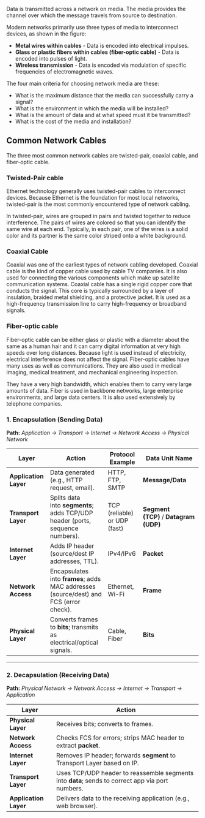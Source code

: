 
Data is transmitted across a network on media. The media provides the channel over which the message travels from source to destination.

Modern networks primarily use three types of media to interconnect devices, as shown in the figure:

- **Metal wires within cables** - Data is encoded into electrical impulses.
- **Glass or plastic fibers within cables (fiber-optic cable)** - Data is encoded into pulses of light.
- **Wireless transmission** - Data is encoded via modulation of specific frequencies of electromagnetic waves.

The four main criteria for choosing network media are these:

- What is the maximum distance that the media can successfully carry a signal?
- What is the environment in which the media will be installed?
- What is the amount of data and at what speed must it be transmitted?
- What is the cost of the media and installation?

## Common Network Cables

The three most common network cables are twisted-pair, coaxial cable, and fiber-optic cable.

### Twisted-Pair cable

Ethernet technology generally uses twisted-pair cables to interconnect devices. Because Ethernet is the foundation for most local networks, twisted-pair is the most commonly encountered type of network cabling.

In twisted-pair, wires are grouped in pairs and twisted together to reduce interference. The pairs of wires are colored so that you can identify the same wire at each end. Typically, in each pair, one of the wires is a solid color and its partner is the same color striped onto a white background.

### Coaxial Cable

Coaxial was one of the earliest types of network cabling developed. Coaxial cable is the kind of copper cable used by cable TV companies. It is also used for connecting the various components which make up satellite communication systems. Coaxial cable has a single rigid copper core that conducts the signal. This core is typically surrounded by a layer of insulation, braided metal shielding, and a protective jacket. It is used as a high-frequency transmission line to carry high-frequency or broadband signals.

### Fiber-optic cable

Fiber-optic cable can be either glass or plastic with a diameter about the same as a human hair and it can carry digital information at very high speeds over long distances. Because light is used instead of electricity, electrical interference does not affect the signal. Fiber-optic cables have many uses as well as communications. They are also used in medical imaging, medical treatment, and mechanical engineering inspection.

They have a very high bandwidth, which enables them to carry very large amounts of data. Fiber is used in backbone networks, large enterprise environments, and large data centers. It is also used extensively by telephone companies.

### **1. Encapsulation (Sending Data)**

**Path:** _Application → Transport → Internet → Network Access → Physical Network_

| **Layer**             | **Action**                                                                            | **Protocol Example**         | **Data Unit Name**                     |
| --------------------- | ------------------------------------------------------------------------------------- | ---------------------------- | -------------------------------------- |
| **Application Layer** | Data generated (e.g., HTTP request, email).                                           | HTTP, FTP, SMTP              | **Message/Data**                       |
| **Transport Layer**   | Splits data into **segments**; adds TCP/UDP header (ports, sequence numbers).         | TCP (reliable) or UDP (fast) | **Segment (TCP)** / **Datagram (UDP)** |
| **Internet Layer**    | Adds IP header (source/dest IP addresses, TTL).                                       | IPv4/IPv6                    | **Packet**                             |
| **Network Access**    | Encapsulates into **frames**; adds MAC addresses (source/dest) and FCS (error check). | Ethernet, Wi-Fi              | **Frame**                              |
| **Physical Layer**    | Converts frames to **bits**; transmits as electrical/optical signals.                 | Cable, Fiber                 | **Bits**                               |

---

### **2. Decapsulation (Receiving Data)**

**Path:** _Physical Network → Network Access → Internet → Transport → Application_

|**Layer**|**Action**|
|---|---|
|**Physical Layer**|Receives bits; converts to frames.|
|**Network Access**|Checks FCS for errors; strips MAC header to extract **packet**.|
|**Internet Layer**|Removes IP header; forwards **segment** to Transport Layer based on IP.|
|**Transport Layer**|Uses TCP/UDP header to reassemble segments into **data**; sends to correct app via port numbers.|
|**Application Layer**|Delivers data to the receiving application (e.g., web browser).|
